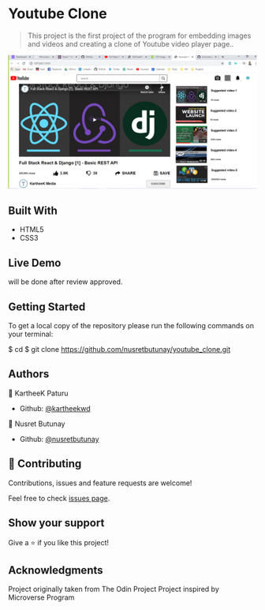 # Youtube Clone

> This project is the first project of the program for embedding images and videos and creating a clone of Youtube video player page..

![screenshot](img/screenshot.png)


## Built With

- HTML5
- CSS3

## Live Demo

will be done after review approved.


## Getting Started
To get a local copy of the repository please run the following commands on your terminal:

$ cd <folder>
$ git clone https://github.com/nusretbutunay/youtube_clone.git

## Authors

👤 KartheeK Paturu

- Github: [@kartheekwd](https://github.com/kartheekwd)


👤 Nusret Butunay

- Github: [@nusretbutunay](https://github.com/nusretbutunay)


## 🤝 Contributing

Contributions, issues and feature requests are welcome!

Feel free to check [issues page](issues/).

## Show your support

Give a ⭐️ if you like this project!

## Acknowledgments

Project originally taken from The Odin Project
Project inspired by Microverse Program
